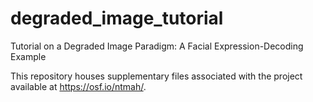 # degraded_image_tutorial
Tutorial on a Degraded Image Paradigm: A Facial Expression-Decoding Example

This repository houses supplementary files associated with the project available at https://osf.io/ntmah/.


